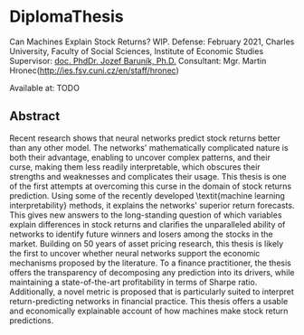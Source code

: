 # DiplomaThesis
Can Machines Explain Stock Returns? WIP. 
Defense: February 2021, Charles University, Faculty of Social Sciences, Institute of Economic Studies
Supervisor: [doc. PhdDr. Jozef Baruník, Ph.D.](http://ies.fsv.cuni.cz/en/staff/barunik)
Consultant: Mgr. Martin Hronec(http://ies.fsv.cuni.cz/en/staff/hronec)

Available at: TODO

## Abstract
Recent research shows that neural networks predict stock returns better than any other model. The networks' mathematically complicated nature is both their advantage, enabling to uncover complex patterns, and their curse, making them less readily interpretable, which obscures their strengths and weaknesses and complicates their usage. This thesis is one of the first attempts at overcoming this curse in the domain of stock returns prediction. Using some of the recently developed \textit{machine learning interpretability} methods, it explains the networks' superior return forecasts. This gives new answers to the long-standing question of which variables explain differences in stock returns and clarifies the unparalleled ability of networks to identify future winners and losers among the stocks in the market. Building on 50 years of asset pricing research, this thesis is likely the first to uncover whether neural networks support the economic mechanisms proposed by the literature. To a finance practitioner, the thesis offers the transparency of decomposing any prediction into its drivers, while maintaining a state-of-the-art profitability in terms of Sharpe ratio. Additionally, a novel metric is proposed that is particularly suited to interpret return-predicting networks in financial practice. This thesis offers a usable and economically explainable account of how machines make stock return predictions.




